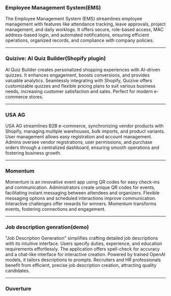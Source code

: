 <h3>Employee Management System(EMS)</h3>
<p>The Employee Management System (EMS) streamlines employee management with features like attendance tracking, leave approvals, project management, and daily worklogs. It offers secure, role-based access, MAC address-based login, and automated notifications, ensuring efficient operations, organized records, and compliance with company policies.</p>

<hr/>
<h3>Quizive: AI Quiz Builder(Shopify plugin)</h3>
<p>AI Quiz Builder creates personalized shopping experiences with AI-driven quizzes. It enhances engagement, boosts conversions, and provides valuable analytics. Seamlessly integrating with Shopify, Quizive offers customizable quizzes and flexible pricing plans to suit various business needs, increasing customer satisfaction and sales. Perfect for modern e-commerce stores.</p>

<hr />
<h3>USA AG</h3>
<p>
USA AG streamlines B2B e-commerce, synchronizing vendor products with Shopify, managing multiple warehouses, bulk imports, and product variants. User management allows easy registration and account management. Admins oversee vendor registrations, user permissions, and purchase orders through a centralized dashboard, ensuring smooth operations and fostering business growth.
</p>

<hr />
<h3>Momentum</h3>
<p>
Momentum is an innovative event app using QR codes for easy check-ins and communication. Administrators create unique QR codes for events, facilitating instant messaging between attendees and organizers. Flexible messaging options and scheduled interactions improve communication. Interactive challenges offer rewards for winners. Momentum transforms events, fostering connections and engagement.
</p>
<hr />
<h3>Job description genration(demo)</h3>
<p>
"Job Description Generation" simplifies crafting detailed job descriptions with its intuitive interface. Users specify duties, experience, and education requirements effortlessly. The application offers spell-check for accuracy and a chat-like interface for interactive creation. Powered by trained OpenAI models, it tailors descriptions to prompts. Recruiters and HR professionals benefit from efficient, precise job description creation, attracting quality candidates.
</p>

<hr />
<h3>Ouverture</h3>
<p>

</p>

